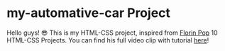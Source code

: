 # my-automative-car Project

Hello guys! :sunglasses: This is my HTML-CSS project, inspired from [Florin Pop](https://github.com/florinpop17) 10 HTML-CSS Projects. You can find his full video clip with tutorial [here](https://youtu.be/Rz-rey4Q1bw)!
